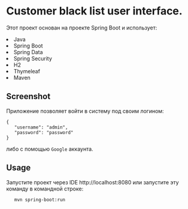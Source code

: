 # Customer black list user interface.


Этот проект основан на проекте Spring Boot и использует:
<li> Java
<li> Spring Boot
<li> Spring Data
<li> Spring Security
<li> H2
<li> Thymeleaf
<li> Maven

## Screenshot

Приложение позволяет войти в систему под своим логином:
 
```
{
   "username": "admin",
   "password": "password"
}
```
 либо с помощью `Google` аккаунта.
 
 ## Usage
 Запустите проект через IDE http://localhost:8080
 или запустите эту команду в командной строке: 
 ```
    mvn spring-boot:run
```
